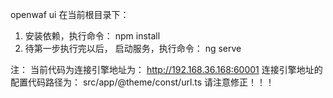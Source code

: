 openwaf ui
在当前根目录下：
1. 安装依赖，执行命令： npm install
2. 待第一步执行完以后， 启动服务，执行命令： ng serve

注：
  当前代码为连接引擎地址为： http://192.168.36.168:60001
  连接引擎地址的配置代码路径为： src/app/@theme/const/url.ts
  请注意修正！！！